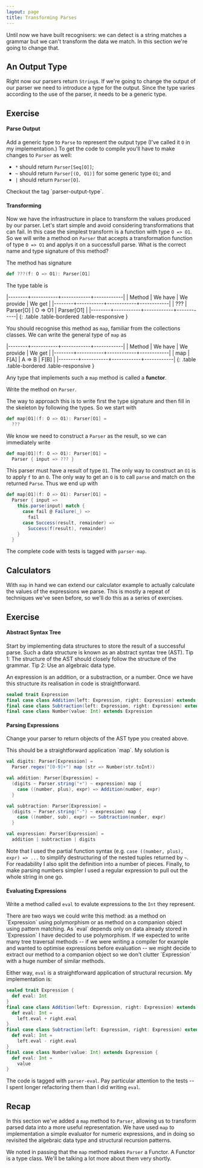 ```yaml
---
layout: page
title: Transforming Parses
---
```


Until now we have built recognisers: we can detect is a string matches a grammar but we can't transform the data we match. In this section we're going to change that.

## An Output Type

Right now our parsers return `String`s. If we're going to change the output of our parser we need to introduce a type for the output. Since the type varies according to the use of the parser, it needs to be a generic type.

## Exercise

#### Parse Output

Add a generic type to `Parse` to represent the output type (I've called it `O` in my implementation.) To get the code to compile you'll have to make changes to `Parser` as well:

- `*` should return `Parser[Seq[O]]`;
- `~` should return `Parser[(O, O1)]` for some generic type `O1`; and
- `|` should return `Parser[O]`.

<div class="solution">
Checkout the tag `parser-output-type`.
</div>

#### Transforming

Now we have the infrastructure in place to transform the values produced by our parser. Let's start simple and avoid considering transformations that can fail. In this case the simplest transform is a function with type `O => O1`. So we will write a method on `Parser` that accepts a transformation function of type `O => O1` and applys it on a successfull parse. What is the correct name and type signature of this method?

<div class="solution">
The method has signature

~~~ scala
def ???(f: O => O1): Parser[O1]
~~~

The type table is

|--------+-----------+------------+------------|
| Method | We have   | We provide | We get     |
|--------+-----------+------------+------------|
| ???    | Parser[O] | O => O1    | Parser[O1] |
|--------+-----------+------------+------------|
{: .table .table-bordered .table-responsive }

You should recognise this method as `map`, familiar from the collections classes. We can write the general type of `map` as

|--------+-----------+------------+------------|
| Method | We have   | We provide | We get     |
|--------+-----------+------------+------------|
| map    | F[A]      | A => B     | F[B]       |
|--------+-----------+------------+------------|
{: .table .table-bordered .table-responsive }

Any type that implements such a `map` method is called a **functor**.
</div>


Write the method on `Parser`.

<div class="solution">
The way to approach this is to write first the type signature and then fill in the skeleton by following the types. So we start with

~~~ scala
def map[O1](f: O => O1): Parser[O1] =
  ???
~~~

We know we need to construct a `Parser` as the result, so we can immediately write

~~~ scala
def map[O1](f: O => O1): Parser[O1] =
  Parser { input => ??? }
~~~

This parser must have a result of type `O1`. The only way to construct an `O1` is to apply `f` to an `O`. The only way to get an `O` is to call `parse` and match on the returned `Parse`. Thus we end up with

~~~ scala
def map[O1](f: O => O1): Parser[O1] =
  Parser { input =>
    this.parse(input) match {
      case fail @ Failure(_) =>
        fail
      case Success(result, remainder) =>
        Success(f(result), remainder)
    }
  }
~~~

The complete code with tests is tagged with `parser-map`.
</div>

## Calculators

With `map` in hand we can extend our calculator example to actually calculate the values of the expressions we parse. This is mostly a repeat of techniques we've seen before, so we'll do this as a series of exercises.

## Exercise

#### Abstract Syntax Tree

Start by implementing data structures to store the result of a successful parse. Such a data structure is known as an abstract syntax tree (AST). Tip 1: The structure of the AST should closely follow the structure of the grammar. Tip 2: Use an algebraic data type.

<div class="solution">
An expression is an addition, or a substraction, or a number. Once we have this structure its realisation in code is straightforward.

~~~ scala
sealed trait Expression
final case class Addition(left: Expression, right: Expression) extends Expression
final case class Subtraction(left: Expression, right: Expression) extends Expression
final case class Number(value: Int) extends Expression
~~~
</div>

#### Parsing Expressions

Change your parser to return objects of the AST type you created above.

<div class="solution">
This should be a straightforward application `map`. My solution is

~~~ scala
val digits: Parser[Expression] =
  Parser.regex("[0-9]+") map (str => Number(str.toInt))

val addition: Parser[Expression] =
  (digits ~ Parser.string("+") ~ expression) map {
    case ((number, plus), expr) => Addition(number, expr)
  }

val subtraction: Parser[Expression] =
  (digits ~ Parser.string("-") ~ expression) map {
    case ((number, sub), expr) => Subtraction(number, expr)
  }

val expression: Parser[Expression] =
  addition | subtraction | digits
~~~

Note that I used the partial function syntax (e.g. `case ((number, plus), expr) => ...` to simplify destructuring of the nested tuples returned by `~`. For readability I also split the definition into a number of pieces. Finally, to make parsing numbers simpler I used a regular expression to pull out the whole string in one go.
</div>


#### Evaluating Expressions

Write a method called `eval` to evalute expressions to the `Int` they represent.

<div class="solution">
There are two ways we could write this method: as a method on `Expression` using polymorphism or as method on a companion object using pattern matching. As `eval` depends only on data already stored in `Expression` I have decided to use polymorphism. If we expected to write many tree traversal methods -- if we were writing a compiler for example and wanted to optimise expressions before evaluation -- we might decide to extract our method to a companion object so we don't clutter `Expression` with a huge number of similar methods.

Either way, `eval` is a straightforward application of structural recursion. My implementation is:

~~~ scala
sealed trait Expression {
  def eval: Int
}
final case class Addition(left: Expression, right: Expression) extends Expression {
  def eval: Int =
    left.eval + right.eval
}
final case class Subtraction(left: Expression, right: Expression) extends Expression {
  def eval: Int =
    left.eval - right.eval
}
final case class Number(value: Int) extends Expression {
  def eval: Int =
    value
}
~~~

The code is tagged with `parser-eval`. Pay particular attention to the tests -- I spent longer refactoring them than I did writing `eval`.
</div>

## Recap

In this section we've added a `map` method to `Parser`, allowing us to transform parsed data into a more useful representation. We have used `map` to implementation a simple evaluator for numeric expressions, and in doing so revisited the algebraic data type and structural recursion patterns.

We noted in passing that the `map` method makes `Parser` a Functor. A Functor is a type class. We'll be talking a lot more about them very shortly.
